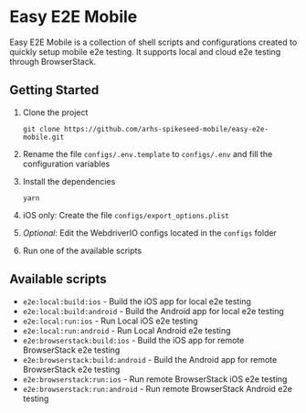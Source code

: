 # Easy E2E Mobile

Easy E2E Mobile is a collection of shell scripts and configurations created to quickly setup mobile e2e testing.
It supports local and cloud e2e testing through BrowserStack.

## Getting Started

1. Clone the project

   `git clone https://github.com/arhs-spikeseed-mobile/easy-e2e-mobile.git`

2. Rename the file `configs/.env.template` to `configs/.env` and fill the configuration variables

3. Install the dependencies

   `yarn`

4. iOS only: Create the file `configs/export_options.plist`

5. _Optional_: Edit the WebdriverIO configs located in the `configs` folder

6. Run one of the available scripts

## Available scripts

- `e2e:local:build:ios` - Build the iOS app for local e2e testing
- `e2e:local:build:android` - Build the Android app for local e2e testing
- `e2e:local:run:ios` - Run Local iOS e2e testing
- `e2e:local:run:android` - Run Local Android e2e testing
- `e2e:browserstack:build:ios` - Build the iOS app for remote BrowserStack e2e testing
- `e2e:browserstack:build:android` - Build the Android app for remote BrowserStack e2e testing
- `e2e:browserstack:run:ios` - Run remote BrowserStack iOS e2e testing
- `e2e:browserstack:run:android` - Run remote BrowserStack Android e2e testing
